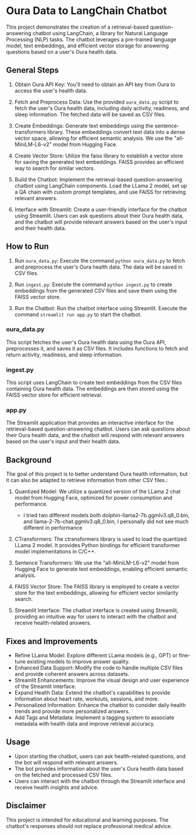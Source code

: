 # Oura Data to LangChain Chatbot

This project demonstrates the creation of a retrieval-based question-answering chatbot using LangChain, a library for Natural Language Processing (NLP) tasks. The chatbot leverages a pre-trained language model, text embeddings, and efficient vector storage for answering questions based on a user's Oura health data.

## General Steps
1. Obtain Oura API Key: You'll need to obtain an API key from Oura to access the user's health data.

2. Fetch and Preprocess Data: Use the provided `oura_data.py` script to fetch the user's Oura health data, including daily activity, readiness, and sleep information. The fetched data will be saved as CSV files.

3. Create Embeddings: Generate text embeddings using the sentence-transformers library. These embeddings convert text data into a dense vector space, allowing for efficient semantic analysis. We use the "all-MiniLM-L6-v2" model from Hugging Face.

4. Create Vector Store: Utilize the faiss library to establish a vector store for saving the generated text embeddings. FAISS provides an efficient way to search for similar vectors.

5. Build the Chatbot: Implement the retrieval-based question-answering chatbot using LangChain components. Load the LLama 2 model, set up a QA chain with custom prompt templates, and use FAISS for retrieving relevant answers.

6. Interface with Streamlit: Create a user-friendly interface for the chatbot using Streamlit. Users can ask questions about their Oura health data, and the chatbot will provide relevant answers based on the user's input and their health data.

## How to Run

1. Run `oura_data.py`: Execute the command `python oura_data.py` to fetch and preprocess the user's Oura health data. The data will be saved in CSV files.

2. Run `ingest.py`: Execute the command `python ingest.py` to create embeddings from the generated CSV files and save them using the FAISS vector store.

3. Run the Chatbot: Run the chatbot interface using Streamlit. Execute the command `streamlit run app.py` to start the chatbot.

### oura_data.py
This script fetches the user's Oura health data using the Oura API, preprocesses it, and saves it as CSV files. It includes functions to fetch and return activity, readiness, and sleep information.

### ingest.py
This script uses LangChain to create text embeddings from the CSV files containing Oura health data. The embeddings are then stored using the FAISS vector store for efficient retrieval.

### app.py
The Streamlit application that provides an interactive interface for the retrieval-based question-answering chatbot. Users can ask questions about their Oura health data, and the chatbot will respond with relevant answers based on the user's input and their health data.

## Background

The goal of this project is to better understand Oura health information, but it can also be adapted to retrieve information from other CSV files.:

1. Quantized Model: We utilize a quantized version of the LLama 2 chat model from Hugging Face, optimized for power consumption and performance.
    * I tried two different models both dolphin-llama2-7b.ggmlv3.q8_0.bin, and llama-2-7b-chat.ggmlv3.q8_0.bin, I personally did not see much different in performance

2. CTransformers: The ctransformers library is used to load the quantized LLama 2 model. It provides Python bindings for efficient transformer model implementations in C/C++.

3. Sentence Transformers: We use the "all-MiniLM-L6-v2" model from Hugging Face to generate text embeddings, enabling efficient semantic analysis.

4. FAISS Vector Store: The FAISS library is employed to create a vector store for the text embeddings, allowing for efficient vector similarity search.

5. Streamlit Interface: The chatbot interface is created using Streamlit, providing an intuitive way for users to interact with the chatbot and receive health-related answers.

## Fixes and Improvements

- Refine LLama Model: Explore different LLama models (e.g., GPT) or fine-tune existing models to improve answer quality.
- Enhanced Data Support: Modify the code to handle multiple CSV files and provide coherent answers across datasets.
- Streamlit Enhancements: Improve the visual design and user experience of the Streamlit interface.
- Expand Health Data: Extend the chatbot's capabilities to provide information about heart rate, workouts, sessions, and more.
- Personalized Information: Enhance the chatbot to consider daily health trends and provide more personalized answers.
- Add Tags and Metadata: Implement a tagging system to associate metadata with health data and improve retrieval accuracy.

## Usage
- Upon starting the chatbot, users can ask health-related questions, and the bot will respond with relevant answers.
- The bot provides information about the user's Oura health data based on the fetched and processed CSV files.
- Users can interact with the chatbot through the Streamlit interface and receive health insights and advice.

## Disclaimer
This project is intended for educational and learning purposes. The chatbot's responses should not replace professional medical advice.
